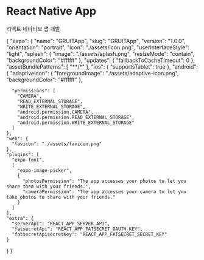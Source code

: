 # React Native App

리엑트 네이티브 앱 개발


{
  "expo": {
    "name": "GRUITApp",
    "slug": "GRUITApp",
    "version": "1.0.0",
    "orientation": "portrait",
    "icon": "./assets/icon.png",
    "userInterfaceStyle": "light",
    "splash": {
      "image": "./assets/splash.png",
      "resizeMode": "contain",
      "backgroundColor": "#ffffff"
    },
    "updates": {
      "fallbackToCacheTimeout": 0
    },
    "assetBundlePatterns": [
      "**/*"
    ],
    "ios": {
      "supportsTablet": true
    },
    "android": {
      "adaptiveIcon": {
        "foregroundImage": "./assets/adaptive-icon.png",
        "backgroundColor": "#ffffff"
      },
      
      "permissions": [
        "CAMERA",
        "READ_EXTERNAL_STORAGE",
        "WRITE_EXTERNAL_STORAGE",
        "android.permission.CAMERA",
        "android.permission.READ_EXTERNAL_STORAGE",
        "android.permission.WRITE_EXTERNAL_STORAGE"
      ]
    },
    "web": {
      "favicon": "./assets/favicon.png"
    },
    "plugins": [
      "expo-font",
      [
        "expo-image-picker",
        {
          "photosPermission": "The app accesses your photos to let you share them with your friends.",
          "cameraPermission": "The app accesses your camera to let you take photos to share with your friends."
        }
      ]
    ],
    "extra": {
      "serverApi": "REACT_APP_SERVER_API",
      "fatsecretApi": "REACT_APP_FATSECRET_OAUTH_KEY",
      "fatsecretApisecretKey": "REACT_APP_FATSECRET_SECRET_KEY"
    }
  }
}